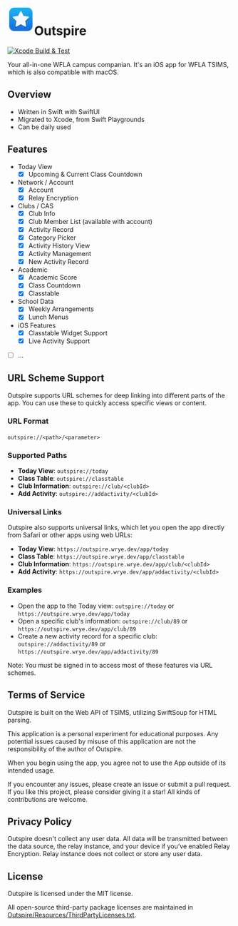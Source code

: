 <img align="left" width="60" height="60" src="https://raw.githubusercontent.com/at-wr/Outspire/refs/heads/main/Icon.png" alt="Outspire App Icon">

# Outspire
[![Xcode Build & Test](https://github.com/at-wr/Outspire/actions/workflows/build_test.yml/badge.svg)](https://github.com/at-wr/Outspire/actions/workflows/build_test.yml)

Your all-in-one WFLA campus companian. It's an iOS app for WFLA TSIMS, which is also compatible with macOS.

## Overview

- Written in Swift with SwiftUI
- Migrated to Xcode, from Swift Playgrounds
- Can be daily used

## Features

- Today View
	- [x] Upcoming & Current Class Countdown
- Network / Account
	- [x] Account
	- [x] Relay Encryption
- Clubs / CAS
	- [x] Club Info
	- [x] Club Member List (available with account)
	- [x] Activity Record
	- [x] Category Picker
	- [x] Activity History View
	- [x] Activity Management
	- [x] New Activity Record
- Academic
	- [x] Academic Score
	- [x] Class Countdown
	- [x] Classtable
- School Data
	- [x] Weekly Arrangements
	- [x] Lunch Menus
- iOS Features
	- [x] Classtable Widget Support
	- [x] Live Activity Support
- [ ] …

## URL Scheme Support

Outspire supports URL schemes for deep linking into different parts of the app. You can use these to quickly access specific views or content.

### URL Format
`outspire://<path>/<parameter>`

### Supported Paths

- **Today View**: `outspire://today`
- **Class Table**: `outspire://classtable`
- **Club Information**: `outspire://club/<clubId>`
- **Add Activity**: `outspire://addactivity/<clubId>`

### Universal Links

Outspire also supports universal links, which let you open the app directly from Safari or other apps using web URLs:

- **Today View**: `https://outspire.wrye.dev/app/today`
- **Class Table**: `https://outspire.wrye.dev/app/classtable`
- **Club Information**: `https://outspire.wrye.dev/app/club/<clubId>`
- **Add Activity**: `https://outspire.wrye.dev/app/addactivity/<clubId>`

### Examples

- Open the app to the Today view: `outspire://today` or `https://outspire.wrye.dev/app/today`
- Open a specific club's information: `outspire://club/89` or `https://outspire.wrye.dev/app/club/89`
- Create a new activity record for a specific club: `outspire://addactivity/89` or `https://outspire.wrye.dev/app/addactivity/89`

Note: You must be signed in to access most of these features via URL schemes.

## Terms of Service

Outspire is built on the Web API of TSIMS, utilizing SwiftSoup for HTML parsing. 

This application is a personal experiment for educational purposes. Any potential issues caused by misuse of this application are not the responsibility of the author of Outspire.

When you begin using the app, you agree not to use the App outside of its intended usage.

If you encounter any issues, please create an issue or submit a pull request. If you like this project, please consider giving it a star! All kinds of contributions are welcome.

## Privacy Policy

Outspire doesn't collect any user data. All data will be transmitted between the data source, the relay instance, and your device if you’ve enabled Relay Encryption. Relay instance does not collect or store any user data.

## License

Outspire is licensed under the MIT license.

All open-source third-party package licenses are maintained in [Outspire/Resources/ThirdPartyLicenses.txt](Outspire/Resources/ThirdPartyLicenses.txt).
